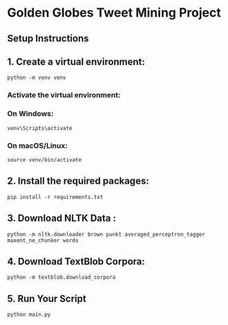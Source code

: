 # Golden Globes Tweet Mining Project

## Setup Instructions

## 1. Create a virtual environment:

    python -m venv venv

### Activate the virtual environment:

### On Windows:

    venv\Scripts\activate

### On macOS/Linux:

    source venv/bin/activate

## 2. Install the required packages:

    pip install -r requirements.txt

## 3. Download NLTK Data :

    python -m nltk.downloader brown punkt averaged_perceptron_tagger maxent_ne_chunker words

## 4. Download TextBlob Corpora:

    python -m textblob.download_corpora

## 5. Run Your Script

    python main.py
